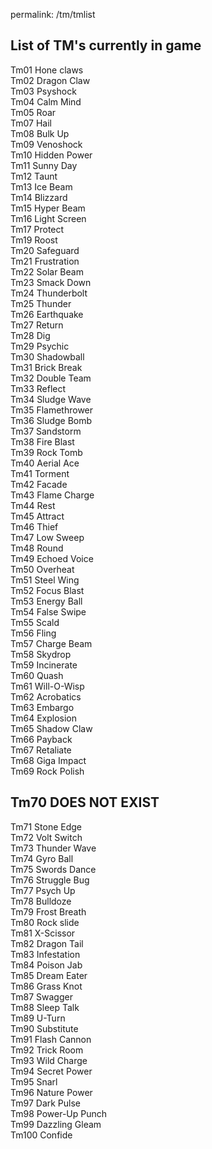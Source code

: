 permalink: /tm/tmlist

## List of TM's currently in game

Tm01    Hone claws<br/>
Tm02    Dragon Claw <br/>
Tm03    Psyshock <br/>
Tm04    Calm Mind <br/>
Tm05    Roar<br/>
Tm07    Hail <br/>
Tm08    Bulk Up <br/>
Tm09    Venoshock <br/>
Tm10    Hidden Power <br/>
Tm11    Sunny Day<br/>
Tm12    Taunt <br/>
Tm13    Ice Beam <br/>
Tm14    Blizzard<br/>
Tm15    Hyper Beam <br/>
Tm16    Light Screen <br/>
Tm17    Protect<br/>
Tm19    Roost <br/>
Tm20    Safeguard <br/>
Tm21    Frustration <br/>
Tm22    Solar Beam<br/>
Tm23    Smack Down<br/>
Tm24    Thunderbolt<br/>
Tm25    Thunder<br/>
Tm26    Earthquake <br/>
Tm27    Return<br/>
Tm28    Dig<br/>
Tm29    Psychic<br/>
Tm30    Shadowball<br/>
Tm31    Brick Break<br/>
Tm32    Double Team <br/>
Tm33    Reflect <br/>
Tm34    Sludge Wave<br/>
Tm35    Flamethrower <br/>
Tm36    Sludge Bomb<br/>
Tm37    Sandstorm <br/>
Tm38    Fire Blast <br/>
Tm39    Rock Tomb<br/>
Tm40    Aerial Ace <br/>
Tm41    Torment <br/>
Tm42    Facade<br/>
Tm43    Flame Charge<br/> 
Tm44    Rest <br/>
Tm45    Attract <br/>
Tm46    Thief<br/>
Tm47    Low Sweep<br/>
Tm48    Round <br/>
Tm49    Echoed Voice<br/>
Tm50    Overheat<br/>
Tm51    Steel Wing<br/>
Tm52    Focus Blast<br/>
Tm53    Energy Ball<br/>
Tm54    False Swipe<br/>
Tm55    Scald <br/>
Tm56    Fling <br/>
Tm57    Charge Beam<br/>
Tm58    Skydrop<br/>
Tm59    Incinerate<br/>
Tm60    Quash<br/>
Tm61    Will-O-Wisp<br/> 
Tm62    Acrobatics<br/>
Tm63    Embargo<br/>
Tm64    Explosion<br/>
Tm65    Shadow Claw<br/>
Tm66    Payback <br/>
Tm67    Retaliate <br/>
Tm68    Giga Impact <br/>
Tm69    Rock Polish<br/>
## Tm70   DOES NOT EXIST <br/>
Tm71    Stone Edge<br/>
Tm72    Volt Switch<br/>
Tm73    Thunder Wave <br/>
Tm74    Gyro Ball <br/>
Tm75    Swords Dance<br/>
Tm76    Struggle Bug<br/>
Tm77    Psych Up<br/>
Tm78    Bulldoze<br/>
Tm79    Frost Breath<br/>
Tm80    Rock slide<br/>
Tm81    X-Scissor<br/>
Tm82    Dragon Tail<br/>
Tm83    Infestation <br/>
Tm84    Poison Jab<br/>
Tm85    Dream Eater<br/>
Tm86    Grass Knot <br/>
Tm87    Swagger <br/>
Tm88    Sleep Talk <br/>
Tm89    U-Turn<br/>
Tm90    Substitute <br/>
Tm91    Flash Cannon<br/>
Tm92    Trick Room<br/>
Tm93    Wild Charge<br/>
Tm94    Secret Power<br/>
Tm95    Snarl<br/>
Tm96    Nature Power<br/> 
Tm97    Dark Pulse<br/>
Tm98    Power-Up Punch <br/>
Tm99    Dazzling Gleam<br/>
Tm100    Confide<br/>
<br/>
